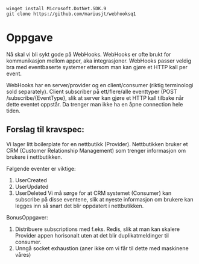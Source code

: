 ```
winget install Microsoft.DotNet.SDK.9
git clone https://github.com/mariusjt/webhooksq1
```

# Oppgave
Nå skal vi bli sykt gode på WebHooks. WebHooks er ofte brukt for kommunikasjon mellom apper, aka integrasjoner.
WebHooks passer veldig bra med eventbaserte systemer ettersom man kan gjøre et HTTP kall per event.

WebHooks har en server/provider og en client/consumer (riktig terminologi sold separately). 
Client subscriber på ett/flere/alle eventtyper (POST /subscribe/{EventType}, slik at server kan gjøre et HTTP kall tilbake når dette eventet oppstår. Da trenger man ikke ha en åpne connection hele tiden.

## Forslag til kravspec:
Vi lager litt boilerplate for en nettbutikk (Provider). Nettbutikken bruker et CRM (Customer Relationship Management) som trenger informasjon om brukere i nettbutikken.

Følgende eventer er viktige:
1. UserCreated
2. UserUpdated
3. UserDeleted
Vi må sørge for at CRM systemet (Consumer) kan subscribe på disse eventene, slik at nyeste informasjon om brukere kan legges inn så snart det blir oppdatert i nettbutikken.

BonusOppgaver:
1. Distribuere subscriptions med f.eks. Redis, slik at man kan skalere Provider appen horisonalt uten at det blir duplikatmeldinger til consumer.
2. Unngå socket exhaustion (aner ikke om vi får til dette med maskinene våres)
